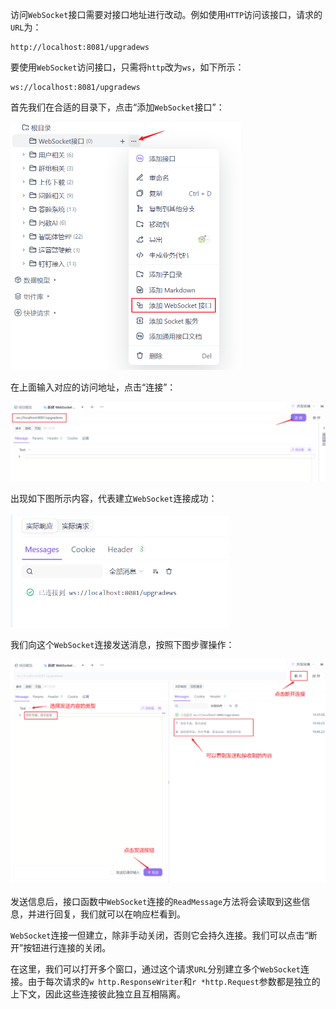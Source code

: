 访问`WebSocket`接口需要对接口地址进行改动。例如使用`HTTP`访问该接口，请求的`URL`为：

```http
http://localhost:8081/upgradews
```

要使用`WebSocket`访问接口，只需将`http`改为`ws`，如下所示：

```http
ws://localhost:8081/upgradews
```

首先我们在合适的目录下，点击“添加`WebSocket`接口”：

<img src="image/image-20250625143103976.png" alt="image-20250625143103976" style="zoom:50%;" />

在上面输入对应的访问地址，点击“连接”：

![image-20250625144448723](image/image-20250625144448723.png)

出现如下图所示内容，代表建立`WebSocket`连接成功：

<img src="image/image-20250625144520915.png" alt="image-20250625144520915" style="zoom:60%;" />

我们向这个`WebSocket`连接发送消息，按照下图步骤操作：

![image-20250625144840453](image/image-20250625144840453.png)

发送信息后，接口函数中`WebSocket`连接的`ReadMessage`方法将会读取到这些信息，并进行回复，我们就可以在响应栏看到。

`WebSocket`连接一但建立，除非手动关闭，否则它会持久连接。我们可以点击“断开”按钮进行连接的关闭。

在这里，我们可以打开多个窗口，通过这个请求`URL`分别建立多个`WebSocket`连接。由于每次请求的`w http.ResponseWriter`和`r *http.Request`参数都是独立的上下文，因此这些连接彼此独立且互相隔离。
